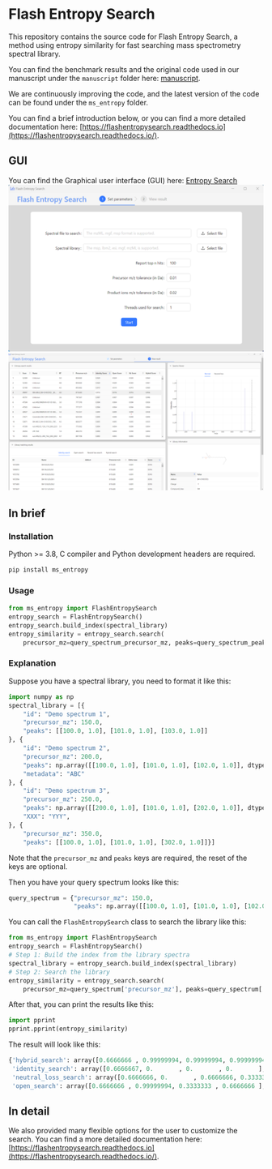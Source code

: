 # Flash Entropy Search

This repository contains the source code for Flash Entropy Search, a method using entropy similarity for fast searching mass spectrometry spectral library.

You can find the benchmark results and the original code used in our manuscript under the `manuscript` folder here: [manuscript](https://github.com/YuanyueLi/FlashEntropySearch/tree/main/manuscript).

We are continuously improving the code, and the latest version of the code can be found under the `ms_entropy` folder.

You can find a brief introduction below, or you can find a more detailed documentation here: [https://flashentropysearch.readthedocs.io](https://flashentropysearch.readthedocs.io/).

## GUI
You can find the Graphical user interface (GUI) here: [Entropy Search](https://github.com/YuanyueLi/EntropySearch/releases)
![Screenshot for GUI 1](./docs/images/GUI_start.png)
![Screenshot for GUI 2](./docs/images/GUI_result.png)

## In brief

### Installation

Python >= 3.8, C compiler and Python development headers are required.

```bash
pip install ms_entropy
```

### Usage

```python
from ms_entropy import FlashEntropySearch
entropy_search = FlashEntropySearch()
entropy_search.build_index(spectral_library)
entropy_similarity = entropy_search.search(
    precursor_mz=query_spectrum_precursor_mz, peaks=query_spectrum_peaks)
```

### Explanation

Suppose you have a spectral library, you need to format it like this:

```python
import numpy as np
spectral_library = [{
    "id": "Demo spectrum 1",
    "precursor_mz": 150.0,
    "peaks": [[100.0, 1.0], [101.0, 1.0], [103.0, 1.0]]
}, {
    "id": "Demo spectrum 2",
    "precursor_mz": 200.0,
    "peaks": np.array([[100.0, 1.0], [101.0, 1.0], [102.0, 1.0]], dtype=np.float32),
    "metadata": "ABC"
}, {
    "id": "Demo spectrum 3",
    "precursor_mz": 250.0,
    "peaks": np.array([[200.0, 1.0], [101.0, 1.0], [202.0, 1.0]], dtype=np.float32),
    "XXX": "YYY",
}, {
    "precursor_mz": 350.0,
    "peaks": [[100.0, 1.0], [101.0, 1.0], [302.0, 1.0]]}]
```

Note that the `precursor_mz` and `peaks` keys are required, the reset of the keys are optional.

Then you have your query spectrum looks like this:

```python
query_spectrum = {"precursor_mz": 150.0,
                  "peaks": np.array([[100.0, 1.0], [101.0, 1.0], [102.0, 1.0]], dtype=np.float32)}
```

You can call the `FlashEntropySearch` class to search the library like this:

```python
from ms_entropy import FlashEntropySearch
entropy_search = FlashEntropySearch()
# Step 1: Build the index from the library spectra
spectral_library = entropy_search.build_index(spectral_library)
# Step 2: Search the library
entropy_similarity = entropy_search.search(
    precursor_mz=query_spectrum['precursor_mz'], peaks=query_spectrum['peaks'])
```

After that, you can print the results like this:

```python
import pprint
pprint.pprint(entropy_similarity)
```

The result will look like this:

```python
{'hybrid_search': array([0.6666666 , 0.99999994, 0.99999994, 0.99999994], dtype=float32),
 'identity_search': array([0.6666667, 0.       , 0.       , 0.       ], dtype=float32),
 'neutral_loss_search': array([0.6666666, 0.       , 0.6666666, 0.3333333], dtype=float32),
 'open_search': array([0.6666666 , 0.99999994, 0.3333333 , 0.6666666 ], dtype=float32)}
```

## In detail

We also provided many flexible options for the user to customize the search. You can find a more detailed documentation here: [https://flashentropysearch.readthedocs.io](https://flashentropysearch.readthedocs.io/).
